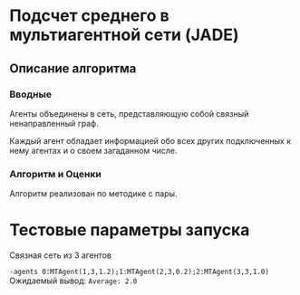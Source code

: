 # Подсчет среднего в мультиагентной сети (JADE)

## Описание алгоритма
### Вводные
Агенты объединены в сеть, представляющую собой связный ненаправленный граф.

Каждый агент обладает информацией обо всех других подключенных к нему агентах и о своем загаданном числе.

### Алгоритм и Оценки
Алгоритм реализован по методике с пары.

# Тестовые параметры запуска
Связная сеть из 3 агентов

`-agents 0:MTAgent(1,3,1.2);1:MTAgent(2,3,0.2);2:MTAgent(3,3,1.0)`
Ожидаемый вывод:
`Average: 2.0`